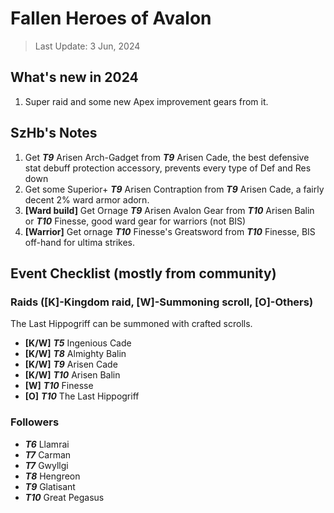 # Fallen Heroes of Avalon

> Last Update: 3 Jun, 2024

## What's new in 2024

1. Super raid and some new Apex improvement gears from it.

## SzHb's Notes
1. Get ***T9*** Arisen Arch-Gadget from ***T9*** Arisen Cade, the best defensive stat debuff protection accessory, prevents every type of Def and Res down
2. Get some Superior+ ***T9*** Arisen Contraption from ***T9*** Arisen Cade, a fairly decent 2% ward armor adorn.
3. **[Ward build]** Get Ornage ***T9*** Arisen Avalon Gear from ***T10*** Arisen Balin or ***T10*** Finesse, good ward gear for warriors (not BIS)
4. **[Warrior]** Get ornage ***T10*** Finesse's Greatsword from ***T10*** Finesse, BIS off-hand for ultima strikes.

## Event Checklist (mostly from community)

### Raids ([K]-Kingdom raid, [W]-Summoning scroll, [O]-Others)

The Last Hippogriff can be summoned with crafted scrolls.

- **[K/W]** ***T5*** Ingenious Cade
- **[K/W]** ***T8*** Almighty Balin
- **[K/W]** ***T9*** Arisen Cade
- **[K/W]** ***T10*** Arisen Balin
- **[W]** ***T10*** Finesse
- **[O]** ***T10*** The Last Hippogriff

### Followers

- ***T6*** Llamrai
- ***T7*** Carman
- ***T7*** Gwyllgi
- ***T8*** Hengreon
- ***T9*** Glatisant
- ***T10*** Great Pegasus

